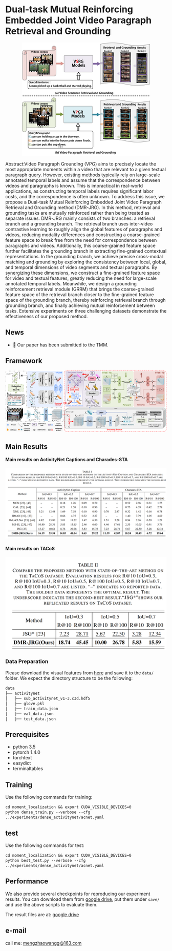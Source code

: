 # Dual-task Mutual Reinforcing Embedded Joint Video Paragraph Retrieval and Grounding

<div align="center">
    <img src="images/01.png" alt="Main results on TACoS" width="400">
</div>

Abstract:Video Paragraph Grounding (VPG) aims to precisely locate the most appropriate moments within a video that are relevant to a given textual paragraph query. However, existing methods typically rely on large-scale annotated temporal labels and assume that the correspondence between videos and paragraphs is known. This is impractical in real-world applications, as constructing temporal labels requires significant labor costs, and the correspondence is often unknown. To address this issue, we propose a Dual-task Mutual Reinforcing Embedded Joint Video Paragraph Retrieval and Grounding method (DMR-JRG). In this method,  retrieval and grounding tasks are mutually reinforced rather than being treated as separate issues. DMR-JRG mainly consists of two branches: a retrieval branch and a grounding branch. The retrieval branch uses inter-video contrastive learning to roughly align the global features of paragraphs and videos, reducing modality differences and constructing a coarse-grained feature space to break free from the need for correspondence between paragraphs and videos. Additionally, this coarse-grained feature space further facilitates the grounding branch in extracting fine-grained contextual representations. In the grounding branch, we achieve precise cross-modal matching and grounding by exploring the consistency between local, global, and temporal dimensions of video segments and textual paragraphs. By synergizing these dimensions, we construct a fine-grained feature space for video and textual features, greatly reducing the need for large-scale annotated temporal labels. Meanwhile, we design a grounding reinforcement retrieval module (GRRM) that brings the coarse-grained feature space of the retrieval branch closer to the fine-grained feature space of the grounding branch, thereby reinforcing retrieval branch through grounding branch, and finally achieving mutual reinforcement between tasks. Extensive experiments on three challenging datasets demonstrate the effectiveness of our proposed method.


## News
- :beers: Our paper has been submitted to the TMM.

## Framework
![alt text](images/03.png)

## Main Results


#### Main results on ActivityNet Captions and Charades-STA
![alt text](images/t1.png)

#### Main results on TACoS

<div align="center">
    <img src="images/t2.png" alt="Main results on TACoS" width="550">
</div>

### Data Preparation
Please download the visual features from [here](https://pan.baidu.com/s/1_JiOUG3FKkKXij-0kVfkuA?pwd=ryeh) and save it to the `data/` folder. We expect the directory structure to be the following:

```
data
├── activitynet
│   ├── sub_activitynet_v1-3.c3d.hdf5
│   ├── glove.pkl
│   ├── train_data.json
│   ├── val_data.json
│   ├── test_data.json

```

## Prerequisites
- python 3.5
- pytorch 1.4.0
- torchtext
- easydict
- terminaltables

## Training
Use the following commands for training:
```
cd moment_localization && export CUDA_VISIBLE_DEVICES=0
python dense_train.py --verbose --cfg ../experiments/dense_activitynet/acnet.yaml
```
## test
Use the following commands for test:
```
cd moment_localization && export CUDA_VISIBLE_DEVICES=0
python best_test.py --verbose --cfg ../experiments/dense_activitynet/acnet.yaml
```
## Performance

We also provide several checkpoints for reproducing our experiment results. You can download them from [google drive](https://drive.google.com/drive/folders/1vvr4kYI7xGklOdgyQU5L34W2ZxRQzspK?usp=sharing), put them under ```save/``` and use the above scripts to evaluate them.

The result files are at: [google drive](https://drive.google.com/drive/folders/1EZuwAgiRKu8TW-_p9l9kMzAzEAEwSfee?usp=sharing)


## e-mail

call me: mengzhaowangg@163.com
